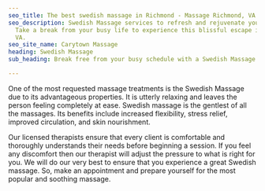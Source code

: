```yaml
---
seo_title: The best swedish massage in Richmond - Massage Richmond, VA
seo_description: Swedish Massage services to refresh and rejuvenate your entire body.
  Take a break from your busy life to experience this blissful escape in Richmond
  VA.
seo_site_name: Carytown Massage
heading: Swedish Massage
sub_heading: Break free from your busy schedule with a Swedish Massage

---
```

One of the most requested massage treatments is the Swedish Massage due to its advantageous properties. It is utterly relaxing and leaves the person feeling completely at ease. Swedish massage is the gentlest of all the massages. Its benefits include increased flexibility, stress relief, improved circulation, and skin nourishment.

Our licensed therapists ensure that every client is comfortable and thoroughly understands their needs before beginning a session. If you feel any discomfort then our therapist will adjust the pressure to what is right for you. We will do our very best to ensure that you experience a great Swedish massage. So, make an appointment and prepare yourself for the most popular and soothing massage.